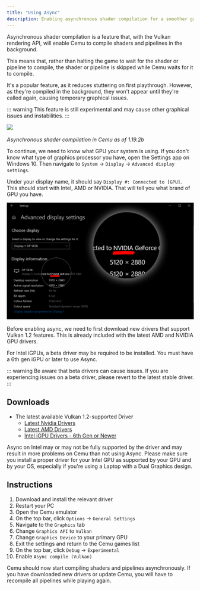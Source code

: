 ```yaml
---
title: "Using Async"
description: Enabling asynchronous shader compilation for a smoother gameplay experience.
---
```


Asynchronous shader compilation is a feature that, with the Vulkan rendering API, will enable Cemu to compile shaders and pipelines in the background.

This means that, rather than halting the game to wait for the shader or pipeline to compile, the shader or pipeline is skipped while Cemu waits for it to compile.

It's a popular feature, as it reduces stuttering on first playthrough. However, as they're compiled in the background, they won't appear until they're called again, causing temporary graphical issues.

::: warning
This feature is still experimental and may cause other graphical issues and instabilities.
:::

![](/assets/images/async.gif)

*Asynchronous shader compilation in Cemu as of 1.19.2b*

To continue, we need to know what GPU your system is using. If you don't know what type of graphics processor you have, open the Settings app on Windows 10. Then navigate to `System` -> `Display` -> `Advanced display settings`.

Under your display name, it should say `Display #: Connected to [GPU]`. This should start with Intel, AMD or NVIDIA. That will tell you what brand of GPU you have.

![](/assets/images/get_gpu.png)

Before enabling async, we need to first download new drivers that support Vulkan 1.2 features. This is already included with the latest AMD and NVIDIA GPU drivers.

For Intel iGPUs, a beta driver may be required to be installed. You must have a 6th gen iGPU or later to use Async.

::: warning
Be aware that beta drivers can cause issues. If you are experiencing issues on a beta driver, please revert to the latest stable driver.
:::

## Downloads

- The latest available Vulkan 1.2-supported Driver
    - [Latest Nvidia Drivers](https://www.nvidia.com/Download/index.aspx)
    - [Latest AMD Drivers](https://www.amd.com/en/support)
    - [Intel iGPU Drivers - 6th Gen or Newer](https://downloadcenter.intel.com/product/80939/Graphics)

Async on Intel may or may not be fully supported by the driver and may result in more problems on Cemu than not using Async. Please make sure you install a proper driver for your Intel GPU as supported by your GPU and by your OS, especially if you're using a Laptop with a Dual Graphics design.

## Instructions

1. Download and install the relevant driver
1. Restart your PC
1. Open the Cemu emulator
1. On the top bar, click `Options` -> `General Settings`
1. Navigate to the `Graphics` tab
1. Change `Graphics API` to `Vulkan`
1. Change `Graphics Device` to your primary GPU
1. Exit the settings and return to the Cemu games list
1. On the top bar, click `Debug` -> `Experimental`
1. Enable `Async compile (Vulkan)`

Cemu should now start compiling shaders and pipelines asynchronously. If you have downloaded new drivers or update Cemu, you will have to recompile all pipelines while playing again.
